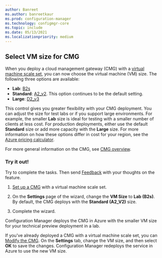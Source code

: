 ```yaml
---
author: Banreet
ms.author: banreetkaur
ms.prod: configuration-manager
ms.technology: configmgr-core
ms.topic: include
ms.date: 05/13/2021
ms.localizationpriority: medium
---
```


## <a name="bkmk_cmgsize"></a> Select VM size for CMG

<!--3555749-->

When you deploy a cloud management gateway (CMG) with a [virtual machine scale set](../../../../clients/manage/cmg/plan-cloud-management-gateway.md#virtual-machine-scale-sets), you can now choose the virtual machine (VM) size. The following three options are available:

- **Lab**: [B2s](/azure/virtual-machines/sizes-b-series-burstable)
- **Standard**: [A2_v2](/azure/virtual-machines/av2-series). This option continues to be the default setting.
- **Large**: [D2_v3](/azure/virtual-machines/dv3-dsv3-series)

This control gives you greater flexibility with your CMG deployment. You can adjust the size for test labs or if you support large environments. For example, the smaller **Lab** size is ideal for testing with a smaller number of clients at less cost. For production deployments, either use the default **Standard** size or add more capacity with the **Large** size. For more information on how these options differ in cost for your region, see the [Azure pricing calculator](https://azure.microsoft.com/pricing/calculator/).

For more general information on the CMG, see [CMG overview](../../../../clients/manage/cmg/overview.md).

### Try it out!

Try to complete the tasks. Then send [Feedback](../../../../understand/find-help.md#product-feedback) with your thoughts on the feature.

1. [Set up a CMG](../../../../clients/manage/cmg/setup-cloud-management-gateway.md) with a virtual machine scale set.

1. On the **Settings** page of the wizard, change the **VM Size** to **Lab (B2s)**. By default, the CMG deploys with the **Standard (A2_V2)** size.

1. Complete the wizard.

Configuration Manager deploys the CMG in Azure with the smaller VM size for your technical preview deployment in a lab.

If you've already deployed a CMG with a virtual machine scale set, you can [Modify the CMG](../../../../clients/manage/cmg/modify-cloud-management-gateway.md). On the **Settings** tab, change the VM size, and then select **OK** to save the changes. Configuration Manager redeploys the service in Azure to use the new VM size.
